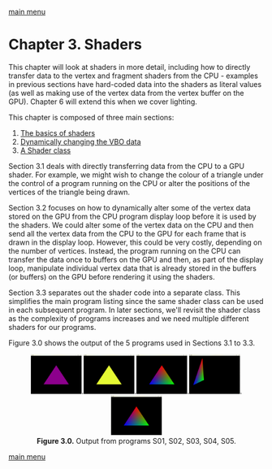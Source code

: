 [main menu](../README.md)

# Chapter 3. Shaders

This chapter will look at shaders in more detail, including how to directly transfer data to the vertex and fragment shaders from the CPU - examples in previous sections have hard-coded data into the shaders as literal values (as well as making use of the vertex data from the vertex buffer on the GPU). Chapter 6 will extend this when we cover lighting.

This chapter is composed of three main sections:

1. [The basics of shaders](ch3_1.md)
2. [Dynamically changing the VBO data](ch3_2.md)
3. [A Shader class](ch3_3.md)

Section 3.1 deals with directly transferring data from the CPU to a GPU shader. For example, we might wish to change the colour of a triangle under the control of a program running on the CPU or alter the positions of the vertices of the triangle being drawn. 

Section 3.2 focuses on how to dynamically alter some of the vertex data stored on the GPU from the CPU program display loop before it is used by the shaders. We could alter some of the vertex data on the CPU and then send all the vertex data from the CPU to the GPU for each frame that is drawn in the display loop. However, this could be very costly, depending on the number of vertices. Instead, the program running on the CPU can transfer the data once to buffers on the GPU and then, as part of the display loop, manipulate individual vertex data that is already stored in the buffers (or buffers) on the GPU before rendering it using the shaders.

Section 3.3 separates out the shader code into a separate class. This simplifies the main program listing since the same shader class can be used in each subsequent program. In later sections, we'll revisit the shader class as the complexity of programs increases and we need multiple different shaders for our programs.

Figure 3.0 shows the output of the 5 programs used in Sections 3.1 to 3.3.

<p align="center">
  <img src="ch3_img/S01.png" alt="output from S01" width="100">.<img src="ch3_img/S02.png" alt="output from S02" width="100">.<img src="ch3_img/S03.png" alt="output from S03" width="100">.<img src="ch3_img/S04.png" alt="output from S04" width="100">.<img src="ch3_img/S05.png" alt="output from S05" width="100"><br>
  <strong>Figure 3.0.</strong> Output from programs S01, S02, S03, S04, S05.
</p>

[main menu](../README.md)
